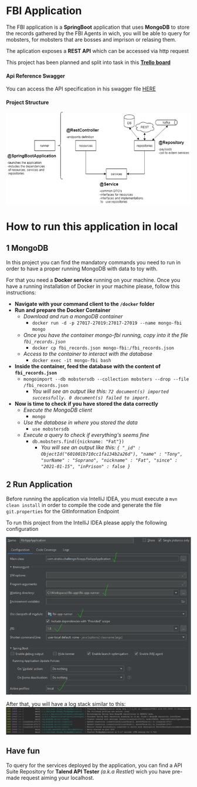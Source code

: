 # FBI Application
The FBI application is a **SpringBoot** application that uses **MongoDB** to store the records gathered by the 
FBI Agents in wich, you will be able to query for mobsters, for mobsters that are bosses and imprison or 
relasing them.

The aplication exposes a **REST API** which can be accessed via http request

This project has been planned and split into task in this **[Trello board](https://trello.com/b/gYMO0wZQ/stratio-mafia-challenge)**

#### Api Reference Swagger
You can access the API specification in his swagger file [HERE](doc/fbi-app-swagger.yaml)

#### Project Structure
![FBI App](doc/project_structure.png)

# How to run this application in local

## 1 MongoDB

In this project you can find the mandatory commands you need to run in order to have a proper running 
MongoDB with data to toy with.

For that you need a **Docker service** running on your machine. Once you have a running installation of Docker in your machine
please, follow this instructions:

* **Navigate with your command client to the `/docker` folder**
* **Run and prepare the Docker Container**
    * _Download and run a mongoDB container_
        * `docker run -d -p 27017-27019:27017-27019 --name mongo-fbi mongo`
    * _Once you have the container mongo-fbi running, copy into it the file `fbi_records.json`_
        * `docker cp fbi_records.json mongo-fbi:/fbi_records.json` 
    * _Access to the container to interact with the database_
        * `docker exec -it mongo-fbi bash`
* **Inside the container, feed the database with the content of `fbi_records.json`**
    * `mongoimport --db mobstersdb --collection mobsters --drop --file /fbi_records.json`
        * _You will see an output like this: `72 document(s) imported successfully. 0 document(s) failed to import.`_
* **Now is time to check if you have stored the data correctly**
    * _Execute the MongoDB client_
         * `mongo`
    * _Use the database in where you stored the data_
         * `use mobstersdb`
    * _Execute a query to check if everything's seems fine_
         * `db.mobsters.find({nickname: "Fat"})`
            * _You will see an output like this: `{ "_id" : ObjectId("601001b710cc1fa134b2a26d"), "name" : "Tony", "surName" : "Soprano", "nickname" : "Fat", "since" : "2021-01-15", "inPrison" : false }
`_

## 2 Run Application
Before running the application via IntelliJ IDEA, you must execute a `mvn clean install` in order to compile the code and generate the file `git.properties` for the GitInformation Endpoint 

To run this project from the IntelliJ IDEA please apply the following configuration

![FBI App](doc/run_project.png)

After that, you will have a log stack similar to this:
![FBI App](doc/execution.png)

## Have fun
To query for the services deployed by the application, you can find a API Suite Repository for **Talend API Tester** _(a.k.a Restlet)_ wich 
you have pre-made request aiming your localhost.

